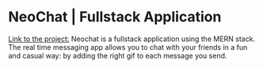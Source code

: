 # NeoChat | Fullstack Application

[Link to the project:](http://www.neochat.co/)
Neochat is a fullstack application using the MERN stack. The real time messaging app allows you to chat with your friends in a fun and casual way: by adding the right gif to each message you send. 

